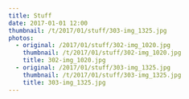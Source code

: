 ```yaml
---
title: Stuff
date: 2017-01-01 12:00
thumbnail: /t/2017/01/stuff/303-img_1325.jpg
photos:
  - original: /2017/01/stuff/302-img_1020.jpg
    thumbnail: /t/2017/01/stuff/302-img_1020.jpg
    title: 302-img_1020.jpg
  - original: /2017/01/stuff/303-img_1325.jpg
    thumbnail: /t/2017/01/stuff/303-img_1325.jpg
    title: 303-img_1325.jpg
---
```

